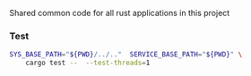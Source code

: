 
Shared common code for all rust applications in this project

### Test
```bash
SYS_BASE_PATH="${PWD}/../.."  SERVICE_BASE_PATH="${PWD}" \
    cargo test --  --test-threads=1
```
